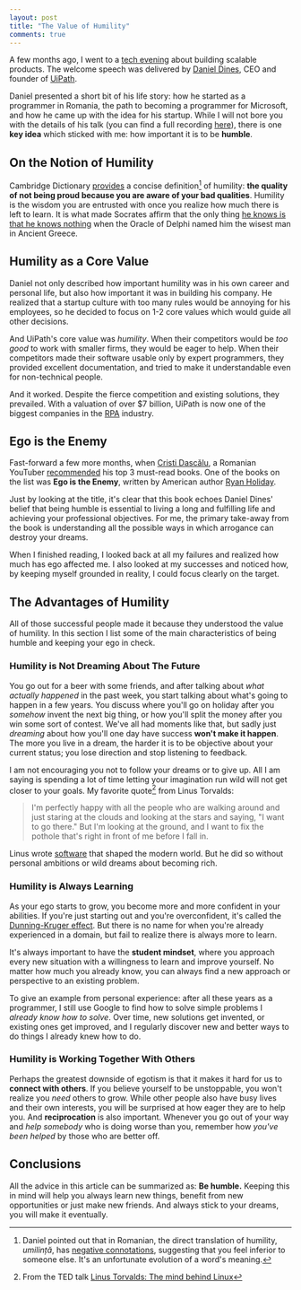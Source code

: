 ```yaml
---
layout: post
title: "The Value of Humility"
comments: true
---
```


A few months ago, I went to a [tech evening](https://myconnector.ro/details/uipath-tech-evenings-challenges-of-building-scalable-products/159) about building scalable products. The welcome speech was delivered by [Daniel Dines](https://www.linkedin.com/in/danieldines/), CEO and founder of [UiPath](https://www.uipath.com/).

Daniel presented a short bit of his life story: how he started as a programmer in Romania, the path to becoming a programmer for Microsoft, and how he came up with the idea for his startup. While I will not bore you with the details of his talk (you can find a full recording [here](https://soundcloud.com/user-183251561/daniel-dines-uipath-tech-evenings-bucharest-11072019)), there is one **key idea** which sticked with me: how important it is to be **humble**.

<!-- more -->

## On the Notion of Humility

Cambridge Dictionary [provides](https://dictionary.cambridge.org/dictionary/english/humility) a concise definition[^1] of humility: **the quality of not being proud because you are aware of your bad qualities**. Humility is the wisdom you are entrusted with once you realize how much there is left to learn. It is what made Socrates affirm that the only thing [he knows is that he knows nothing](https://en.wikipedia.org/wiki/I_know_that_I_know_nothing) when the Oracle of Delphi named him the wisest man in Ancient Greece.

[^1]: Daniel pointed out that in Romanian, the direct translation of humility, *umilință*, has [negative connotations]([https://dexonline.ro/definitie/umilin%C8%9B%C4%83](https://dexonline.ro/definitie/umilință)), suggesting that you feel inferior to someone else. It's an unfortunate evolution of a word's meaning.

## Humility as a Core Value

Daniel not only described how important humility was in his own career and personal life, but also how important it was in building his company. He realized that a startup culture with too many rules would be annoying for his employees, so he decided to focus on 1-2 core values which would guide all other decisions.

And UiPath's core value was *humility*. When their competitors would be *too good* to work with smaller firms, they would be eager to help. When their competitors made their software usable only by expert programmers, they provided excellent documentation, and tried to make it understandable even for non-technical people.

And it worked. Despite the fierce competition and existing solutions, they prevailed. With a valuation of over $7 billion, UiPath is now one of the biggest companies in the [RPA](https://en.wikipedia.org/wiki/Robotic_process_automation) industry.

## Ego is the Enemy

Fast-forward a few more months, when [Cristi Dascălu](https://www.youtube.com/channel/UCTP1PGV-piW-tsUYXlHmvGw), a Romanian YouTuber [recommended](https://www.youtube.com/watch?v=tljsFKsrpOA) his top 3 must-read books. One of the books on the list was **Ego is the Enemy**, written by American author [Ryan Holiday](https://ryanholiday.net/).

Just by looking at the title, it's clear that this book echoes Daniel Dines' belief that being humble is essential to living a long and fulfilling life and achieving your professional objectives. For me, the primary take-away from the book is understanding all the possible ways in which arrogance can destroy your dreams.

When I finished reading, I looked back at all my failures and realized how much has ego affected me. I also looked at my successes and noticed how, by keeping myself grounded in reality, I could focus clearly on the target.

## The Advantages of Humility

All of those successful people made it because they understood the value of humility. In this section I list some of the main characteristics of being humble and keeping your ego in check.

### Humility is Not Dreaming About The Future

You go out for a beer with some friends, and after talking about *what actually happened* in the past week, you start talking about what's going to happen in a few years. You discuss where you'll go on holiday after you *somehow* invent the next big thing, or how you'll split the money after you win some sort of contest. We've all had moments like that, but sadly just *dreaming* about how you'll one day have success **won't make it happen**. The more you live in a dream, the harder it is to be objective about your current status; you lose direction and stop listening to feedback.

I am not encouraging you not to follow your dreams or to give up. All I am saying is spending a lot of time letting your imagination run wild will not get closer to your goals. My favorite quote[^2] from Linus Torvalds:

> I'm perfectly happy with all the people who are walking around and just staring at the clouds and looking at the stars and saying, "I want to go there." But I'm looking at the ground, and I want to fix the pothole that's right in front of me before I fall in.

Linus wrote [software](https://www.kernel.org/) that shaped the modern world. But he did so without personal ambitions or wild dreams about becoming rich.

[^2]: From the TED talk [Linus Torvalds: The mind behind Linux](https://www.ted.com/talks/linus_torvalds_the_mind_behind_linux)

### Humility is Always Learning

As your ego starts to grow, you become more and more confident in your abilities. If you're just starting out and you're overconfident, it's called the [Dunning-Kruger effect]([https://en.wikipedia.org/wiki/Dunning%E2%80%93Kruger_effect](https://en.wikipedia.org/wiki/Dunning–Kruger_effect)). But there is no name for when you're already experienced in a domain, but fail to realize there is always more to learn.

It's always important to have the **student mindset**, where you approach every new situation with a willingness to learn and improve yourself. No matter how much you already know, you can always find a new approach or perspective to an existing problem.

To give an example from personal experience: after all these years as a programmer, I still use Google to find how to solve simple problems I *already know how to solve*. Over time, new solutions get invented, or existing ones get improved, and I regularly discover new and better ways to do things I already knew how to do.

### Humility is Working Together With Others

Perhaps the greatest downside of egotism is that it makes it hard for us to **connect with others**. If you believe yourself to be unstoppable, you won't realize you *need* others to grow. While other people also have busy lives and their own interests, you will be surprised at how eager they are to help you. And **reciprocation** is also important. Whenever you go out of your way and *help somebody* who is doing worse than you, remember how *you've been helped* by those who are better off.

## Conclusions

All the advice in this article can be summarized as: **Be humble.** Keeping this in mind will help you always learn new things, benefit from new opportunities or just make new friends. And always stick to your dreams, you will make it eventually.
